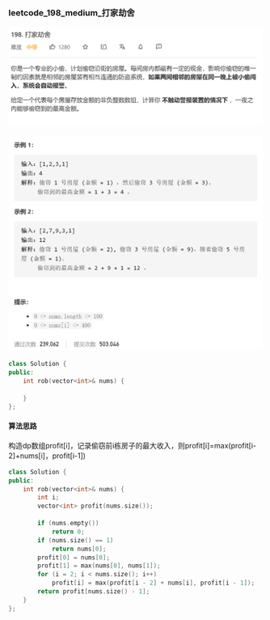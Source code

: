 ### leetcode_198_medium_打家劫舍

![image-20210217120301730](leetcode_198_medium_打家劫舍.assets/image-20210217120301730.png)

![image-20210217120311324](leetcode_198_medium_打家劫舍.assets/image-20210217120311324.png)

```c++
class Solution {
public:
    int rob(vector<int>& nums) {

    }
};
```

#### 算法思路

构造dp数组profit[i]，记录偷窃前i栋房子的最大收入，则profit[i]=max(profit[i-2]+nums[i]，profit[i-1])

```c++
class Solution {
public:
	int rob(vector<int>& nums) {
		int i;
		vector<int> profit(nums.size());

		if (nums.empty())
			return 0;
		if (nums.size() == 1)
			return nums[0];
		profit[0] = nums[0];
		profit[1] = max(nums[0], nums[1]);
		for (i = 2; i < nums.size(); i++)
			profit[i] = max(profit[i - 2] + nums[i], profit[i - 1]);
		return profit[nums.size() - 1];
	}
};
```


